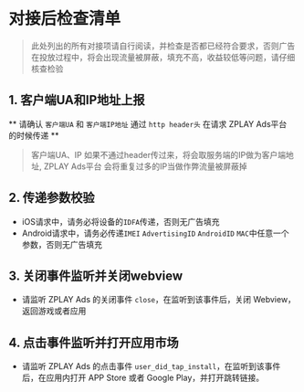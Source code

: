 # 对接后检查清单

> 此处列出的所有对接项请自行阅读，并检查是否都已经符合要求，否则广告在投放过程中，将会出现流量被屏蔽，填充不高，收益较低等问题，请仔细核查检验

## 1. 客户端UA和IP地址上报

** 请确认 `客户端UA` 和 `客户端IP地址` 通过 `http header头` 在请求 ZPLAY Ads平台 的时候传递 **

> 客户端UA、IP 如果不通过header传过来，将会取服务端的IP做为客户端地址, ZPLAY Ads平台 会将重复过多的IP当做作弊流量被屏蔽掉

## 2. 传递参数校验

* iOS请求中，请务必将设备的`IDFA`传递，否则无广告填充
* Android请求中，请务必传递`IMEI` `AdvertisingID` `AndroidID` `MAC`中任意一个参数，否则无广告填充

## 3. 关闭事件监听并关闭webview

* 请监听 ZPLAY Ads 的关闭事件 `close`，在监听到该事件后，关闭 Webview，返回游戏或者应用

## 4. 点击事件监听并打开应用市场

* 请监听 ZPLAY Ads 的点击事件 `user_did_tap_install`，在监听到该事件后，在应用内打开 APP Store 或者 Google Play，并打开跳转链接。

